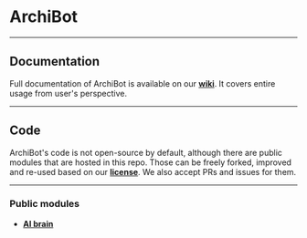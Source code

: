 # ArchiBot

---

## Documentation

Full documentation of ArchiBot is available on our **[wiki](https://github.com/JustArchiNET/ArchiBot/wiki)**. It covers entire usage from user's perspective.

---

## Code

ArchiBot's code is not open-source by default, although there are public modules that are hosted in this repo. Those can be freely forked, improved and re-used based on our **[license](LICENSE-2.0.txt)**. We also accept PRs and issues for them.

---

### Public modules

- **[AI brain](Brain)**
